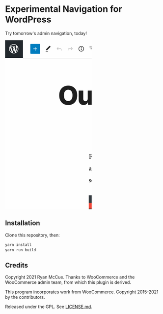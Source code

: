 # Experimental Navigation for WordPress

Try tomorrow's admin navigation, today!

<img src="demo.gif" />

## Installation

Clone this repository, then:

```sh
yarn install
yarn run build
```

## Credits

Copyright 2021 Ryan McCue. Thanks to WooCommerce and the WooCommerce admin team, from which this plugin is derived.

This program incorporates work from WooCommerce. Copyright 2015-2021 by the contributors.

Released under the GPL. See [LICENSE.md](LICENSE.md).
